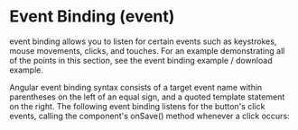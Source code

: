 # Event Binding (event) #

event binding allows you to listen for certain events such as keystrokes, mouse movements, clicks, and touches. For an example demonstrating all of the points in this section, see the event binding example / download example.

Angular event binding syntax consists of a target event name within parentheses on the left of an equal sign, and a quoted template statement on the right. The following event binding listens for the button's click events, calling the component's onSave() method whenever a click occurs:
